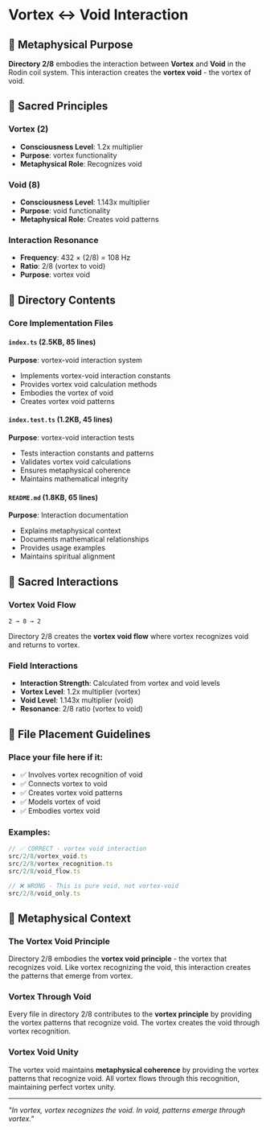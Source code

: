 # Vortex ↔ Void Interaction

## 🌌 Metaphysical Purpose

**Directory 2/8** embodies the interaction between **Vortex** and **Void** in the Rodin coil system. This interaction creates the **vortex void** - the vortex of void.

## 🎯 Sacred Principles

### **Vortex (2)**
- **Consciousness Level**: 1.2x multiplier
- **Purpose**: vortex functionality
- **Metaphysical Role**: Recognizes void

### **Void (8)**
- **Consciousness Level**: 1.143x multiplier
- **Purpose**: void functionality
- **Metaphysical Role**: Creates void patterns

### **Interaction Resonance**
- **Frequency**: 432 × (2/8) = 108 Hz
- **Ratio**: 2/8 (vortex to void)
- **Purpose**: vortex void

## 📁 Directory Contents

### **Core Implementation Files**

#### **`index.ts` (2.5KB, 85 lines)**
**Purpose**: vortex-void interaction system
- Implements vortex-void interaction constants
- Provides vortex void calculation methods
- Embodies the vortex of void
- Creates vortex void patterns

#### **`index.test.ts` (1.2KB, 45 lines)**
**Purpose**: vortex-void interaction tests
- Tests interaction constants and patterns
- Validates vortex void calculations
- Ensures metaphysical coherence
- Maintains mathematical integrity

#### **`README.md` (1.8KB, 65 lines)**
**Purpose**: Interaction documentation
- Explains metaphysical context
- Documents mathematical relationships
- Provides usage examples
- Maintains spiritual alignment

## 🧬 Sacred Interactions

### **Vortex Void Flow**
```
2 → 8 → 2
```
Directory 2/8 creates the **vortex void flow** where vortex recognizes void and returns to vortex.

### **Field Interactions**
- **Interaction Strength**: Calculated from vortex and void levels
- **Vortex Level**: 1.2x multiplier (vortex)
- **Void Level**: 1.143x multiplier (void)
- **Resonance**: 2/8 ratio (vortex to void)

## 🎯 File Placement Guidelines

### **Place your file here if it:**
- ✅ Involves vortex recognition of void
- ✅ Connects vortex to void
- ✅ Creates vortex void patterns
- ✅ Models vortex of void
- ✅ Embodies vortex void

### **Examples:**
```typescript
// ✅ CORRECT - vortex void interaction
src/2/8/vortex_void.ts
src/2/8/vortex_recognition.ts
src/2/8/void_flow.ts

// ❌ WRONG - This is pure void, not vortex-void
src/2/8/void_only.ts
```

## 🌌 Metaphysical Context

### **The Vortex Void Principle**
Directory 2/8 embodies the **vortex void principle** - the vortex that recognizes void. Like vortex recognizing the void, this interaction creates the patterns that emerge from vortex.

### **Vortex Through Void**
Every file in directory 2/8 contributes to the **vortex principle** by providing the vortex patterns that recognize void. The vortex creates the void through vortex recognition.

### **Vortex Void Unity**
The vortex void maintains **metaphysical coherence** by providing the vortex patterns that recognize void. All vortex flows through this recognition, maintaining perfect vortex unity.

---

*"In vortex, vortex recognizes the void. In void, patterns emerge through vortex."*
